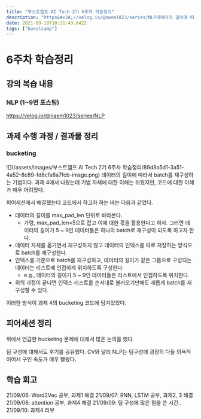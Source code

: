 ```yaml
---
title: "부스트캠프 AI Tech 2기 6주차 학습정리"
description: "https&#x3A;//velog.io/@naem1023/series/NLP데이터의 길이에 따라서 batch를 재구성하는 기법이다.과제 4에서 나왔는데 기법 자체에 대한 이해는 쉬웠지만, 코드에 대한 이해가 매우 어려웠다.피어세션에서 해결했는데 코드에서 하고자 하는 바"
date: 2021-09-10T10:21:43.642Z
tags: ["boostcamp"]
---
```

# 6주차 학습정리
## 강의 복습 내용
### NLP (1~9번 포스팅)
https://velog.io/@naem1023/series/NLP

## 과제 수행 과정 / 결과물 정리
### bucketing
![](/assets/images/부스트캠프 AI Tech 2기 6주차 학습정리/89d8a5d1-3a51-4a52-8c89-fd8cfa8a7fcb-image.png)
데이터의 길이에 따라서 batch를 재구성하는 기법이다.
과제 4에서 나왔는데 기법 자체에 대한 이해는 쉬웠지만, 코드에 대한 이해가 매우 어려웠다.

피어세션에서 해결했는데 코드에서 하고자 하는 바는 다음과 같았다.

- 데이터의 길이를 max_pad_len 단위로 바라본다.
  - 가령, max_pad_len=5으로 잡고 이에 대한 몫을 활용한다고 하자. 그러면 데이터의 길이가 5 ~ 9인 데이터들은 하나의 batch로 재구성이 되도록 하고자 한다.
- 데이터 자체를 옮기면서 재구성하지 않고 데이터의 인덱스를 따로 저장하는 방식으로 batch를 재구성한다.
- 인덱스를 기준으로 batch를 재구성하고, 데이터의 길이가 같은 그룹으로 구성되는 데이터는 리스트에 인접하게 위치하도록 구성한다.
  - e.g., 데이터의 길이가 5 ~ 9인 데이터들은 리스트에서 인접하도록 위치한다.
- 위의 과정이 끝나면 인덱스 리스트를 순서대로 불러오기만해도 새롭게 batch를 재구성할 수 있다.

이러한 방식이 과제 4의 bucketing 코드에 담겨있었다.


## 피어세션 정리
위에서 언급한 bucketing 문제에 대해서 많은 논의를 했다.

팀 구성에 대해서도 후기를 공유했다. CV와 달리 NLP는 팀구성에 굉장히 다들 의욕적이어서 구인 속도가 매우 빨랐다.
 

## 학습 회고
21/09/06: Word2Vec 공부, 과제1 해결
21/09/07: RNN, LSTM 공부, 과제2, 3 해결
21/09/08: attention 공부, 과제4 해결
21/09/09: 팀 구성에 많은 힘을 쓴 시간..
21/09/10: 과제4 리뷰


